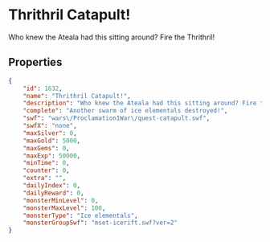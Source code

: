 # Thrithril Catapult!

Who knew the Ateala had this sitting around? Fire the Thrithril!

## Properties

```json
{
    "id": 1632,
    "name": "Thrithril Catapult!",
    "description": "Who knew the Ateala had this sitting around? Fire the Thrithril!",
    "complete": "Another swarm of ice elementals destroyed!",
    "swf": "wars\/Proclamation1War\/quest-catapult.swf",
    "swfX": "none",
    "maxSilver": 0,
    "maxGold": 5000,
    "maxGems": 0,
    "maxExp": 50000,
    "minTime": 0,
    "counter": 0,
    "extra": "",
    "dailyIndex": 0,
    "dailyReward": 0,
    "monsterMinLevel": 0,
    "monsterMaxLevel": 100,
    "monsterType": "Ice elementals",
    "monsterGroupSwf": "mset-icerift.swf?ver=2"
}
```

